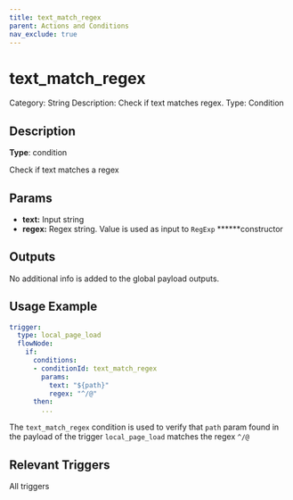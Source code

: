 ```yaml
---
title: text_match_regex
parent: Actions and Conditions
nav_exclude: true
---
```


# text_match_regex

Category: String
Description: Check if text matches regex.
Type: Condition

## Description

**Type**: condition

Check if text matches a regex

## Params

- **text:** Input string
- **regex:** Regex string. Value is used as input to `RegExp` ******constructor

## Outputs

No additional info is added to the global payload outputs.

## Usage Example

```yaml
trigger:
  type: local_page_load
  flowNode:
    if:
      conditions:
      - conditionId: text_match_regex
        params:
          text: "${path}"
          regex: "^/@"
      then:
        ...
```

The `text_match_regex` condition is used to verify that `path` param found in the payload of the trigger `local_page_load` matches the regex `^/@`

## Relevant Triggers

All triggers
